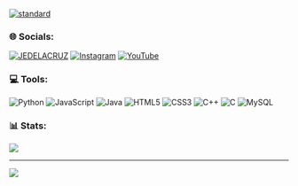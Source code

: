 
<a style="height:50%" href="https://www.facebook.com/je.things.1/">![standard](https://user-images.githubusercontent.com/93860350/220963136-d53ba750-59ec-49b4-a5b0-3478cca8da64.gif)</a>

### 🌐 Socials:
[![JEDELACRUZ](https://img.shields.io/badge/Facebook-%231877F2.svg?logo=Facebook&logoColor=white)](https://facebook.com/https://www.facebook.com/je.things.1/) [![Instagram](https://img.shields.io/badge/Instagram-%23E4405F.svg?logo=Instagram&logoColor=white)](https://instagram.com/https://www.instagram.com/definitelyynotje/?hl=en) [![YouTube](https://img.shields.io/badge/YouTube-%23FF0000.svg?logo=YouTube&logoColor=white)](https://youtube.com/@https://www.youtube.com/channel/UCyKoB4rRchG_1k5x2uWqEKQ) 

### 💻 Tools:
![Python](https://img.shields.io/badge/python-3670A0?style=for-the-badge&logo=python&logoColor=ffdd54) ![JavaScript](https://img.shields.io/badge/javascript-%23323330.svg?style=for-the-badge&logo=javascript&logoColor=%23F7DF1E) ![Java](https://img.shields.io/badge/java-%23ED8B00.svg?style=for-the-badge&logo=java&logoColor=white) ![HTML5](https://img.shields.io/badge/html5-%23E34F26.svg?style=for-the-badge&logo=html5&logoColor=white) ![CSS3](https://img.shields.io/badge/css3-%231572B6.svg?style=for-the-badge&logo=css3&logoColor=white) ![C++](https://img.shields.io/badge/c++-%2300599C.svg?style=for-the-badge&logo=c%2B%2B&logoColor=white) ![C](https://img.shields.io/badge/c-%2300599C.svg?style=for-the-badge&logo=c&logoColor=white) ![MySQL](https://img.shields.io/badge/mysql-%2300f.svg?style=for-the-badge&logo=mysql&logoColor=white)

### 📊 Stats:
![](https://github-readme-stats.vercel.app/api/top-langs/?username=jedelacruz&theme=default&hide_border=true&include_all_commits=false&count_private=false&layout=compact)

---
[![](https://visitcount.itsvg.in/api?id=jedelacruz&icon=6&color=12)](https://visitcount.itsvg.in)


